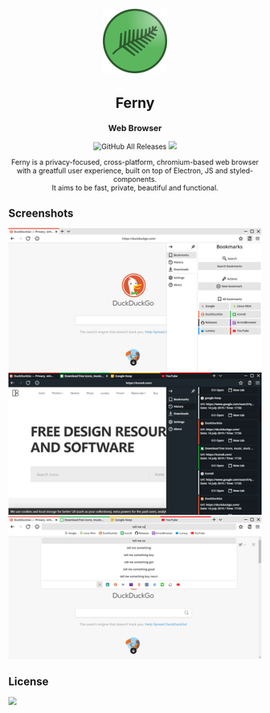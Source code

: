 <p align="center">
  <img src="/imgs/icon128.png">
</p>
<h1 align="center">Ferny</h1>
<h3 align="center">Web Browser</h3>

<p align="center">
  <img alt="GitHub All Releases" src="https://img.shields.io/github/downloads/ModuleArt/ferny/total">
  <a href="https://app.fossa.com/projects/git%2Bgithub.com%2FModuleArt%2Fferny?ref=badge_shield" alt="FOSSA Status">
    <img src="https://app.fossa.com/api/projects/git%2Bgithub.com%2FModuleArt%2Fferny.svg?type=shield"/>
  </a>
</p>

<p align="center">
  Ferny is a privacy-focused, cross-platform, chromium-based web browser<br>
  with a greatfull user experience, built on top of Electron, JS and styled-components.<br>
  It aims to be fast, private, beautiful and functional.
</p>

<h2>Screenshots</h2>
<img src="/docs/imgs/ferny/screen1.png">
<img src="/docs/imgs/ferny/screen2.png">
<img src="/docs/imgs/ferny/screen3.png">

<h2>License</h2>
<a href="https://app.fossa.com/projects/git%2Bgithub.com%2FModuleArt%2Fferny?ref=badge_large" alt="FOSSA Status"><img src="https://app.fossa.com/api/projects/git%2Bgithub.com%2FModuleArt%2Fferny.svg?type=large"/></a>
